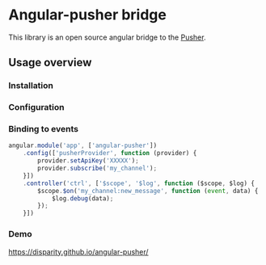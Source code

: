 # Angular-pusher bridge
This library is an open source angular bridge to the [Pusher](https://pusher.com/).

## Usage overview

### Installation

### Configuration

### Binding to events
```javascript
angular.module('app', ['angular-pusher'])
    .config(['pusherProvider', function (provider) {
        provider.setApiKey('XXXXX');
        provider.subscribe('my_channel');
    }])
    .controller('ctrl', ['$scope', '$log', function ($scope, $log) {
        $scope.$on('my_channel:new_message', function (event, data) {
            $log.debug(data);
        });
    }])
```


### Demo

https://disparity.github.io/angular-pusher/
